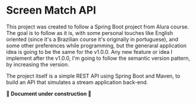 # Screen Match API

This project was created to follow a Spring Boot project from Alura course. The goal is to follow as it is, with some
personal touches like English oriented (since it's a Brazilian course it's originally in portuguese), and some other
preferences while programming, but the generaral application idea is going to be the same for the v1.0.0. Any new
feature or idea I implement after the v1.0.0, I'm going to follow the semantic version pattern, by increasing the
version.

The project itself is a simple REST API using Spring Boot and Maven, to build an API that simulates a stream application
back-end.

**🚧 Document under construction 🚧**
